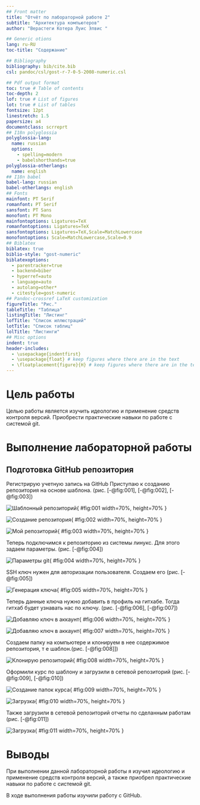 ```yaml
---
## Front matter
title: "Отчёт по лабораторной работе 2"
subtitle: "Архитектура компьютеров"
author: "Верастеги Котера Луис Элвис "

## Generic otions
lang: ru-RU
toc-title: "Содержание"

## Bibliography
bibliography: bib/cite.bib
csl: pandoc/csl/gost-r-7-0-5-2008-numeric.csl

## Pdf output format
toc: true # Table of contents
toc-depth: 2
lof: true # List of figures
lot: true # List of tables
fontsize: 12pt
linestretch: 1.5
papersize: a4
documentclass: scrreprt
## I18n polyglossia
polyglossia-lang:
  name: russian
  options:
	- spelling=modern
	- babelshorthands=true
polyglossia-otherlangs:
  name: english
## I18n babel
babel-lang: russian
babel-otherlangs: english
## Fonts
mainfont: PT Serif
romanfont: PT Serif
sansfont: PT Sans
monofont: PT Mono
mainfontoptions: Ligatures=TeX
romanfontoptions: Ligatures=TeX
sansfontoptions: Ligatures=TeX,Scale=MatchLowercase
monofontoptions: Scale=MatchLowercase,Scale=0.9
## Biblatex
biblatex: true
biblio-style: "gost-numeric"
biblatexoptions:
  - parentracker=true
  - backend=biber
  - hyperref=auto
  - language=auto
  - autolang=other*
  - citestyle=gost-numeric
## Pandoc-crossref LaTeX customization
figureTitle: "Рис."
tableTitle: "Таблица"
listingTitle: "Листинг"
lofTitle: "Список иллюстраций"
lotTitle: "Список таблиц"
lolTitle: "Листинги"
## Misc options
indent: true
header-includes:
  - \usepackage{indentfirst}
  - \usepackage{float} # keep figures where there are in the text
  - \floatplacement{figure}{H} # keep figures where there are in the text
---
```


# Цель работы

Целью работы является изучить идеологию и применение средств контроля версий. Приобрести практические навыки по работе с системой git.

# Выполнение лабораторной работы

## Подготовка GitHub репозитория

Регистрирую учетную запись на GitHub
Приступаю к созданию репозитория на основе шаблона.
(рис. [-@fig:001], [-@fig:002], [-@fig:003])

![Шаблонный репозиторий](image/01.png){ #fig:001 width=70%, height=70% }

![Создание репозитория](image/02.png){ #fig:002 width=70%, height=70% }

![Мой репозиторий](image/03.png){ #fig:003 width=70%, height=70% }

Теперь подключимся к репозиторию из системы линукс.
Для этого задаем параметры. (рис. [-@fig:004])

![Параметры git](image/04.png){ #fig:004 width=70%, height=70% }

SSH ключ нужен для авторизации пользователя. Создаем его (рис. [-@fig:005])

![Генерация ключа](image/05.png){ #fig:005 width=70%, height=70% }

Теперь данные ключа нужно добавить в профиль на гитхабе. Тогда гитхаб будет узнавать нас по ключу.
 (рис. [-@fig:006], [-@fig:007])

![Добавляю ключ в аккаунт](image/06.png){ #fig:006 width=70%, height=70% }

![Добавляю ключ в аккаунт](image/07.png){ #fig:007 width=70%, height=70% }

Создаем папку на компьютере и клонируем 
в нее содержимое репозитория, т е шаблон.(рис. [-@fig:008]])

![Клонирую репозиторий](image/08.png){ #fig:008 width=70%, height=70% }

Оформили курс по шаблону и загрузили в сетевой репозиторий
(рис. [-@fig:009], [-@fig:010])

![Создание папок курса](image/09.png){ #fig:009 width=70%, height=70% }

![Загрузка](image/10.png){ #fig:010 width=70%, height=70% }

Также загрузили в сетевой репозиторий отчеты по сделанным работам (рис. [-@fig:011])

![Загрузка](image/11.png){ #fig:011 width=70%, height=70% }

# Выводы

При выполнении данной лабораторной работы я изучил идеологию и применение 
средств контроля версий, а также приобрел практические навыки по работе с системой git.


В ходе выполнения работы изучили работу с GitHub.